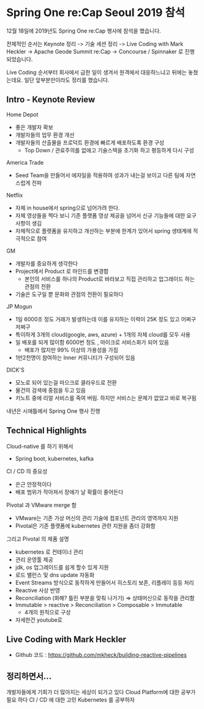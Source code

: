 # Spring One re:Cap Seoul 2019 참석

12월 18일에 2019년도 Spring One re:Cap 행사에 참석을 했습니다.

전체적인 순서는
Keynote 정리 -> 기술 세션 정리 -> Live Coding with Mark Heckler -> 
Apache Geode Summit re:Cap -> Concourse / Spinnaker
로 진행 되었습니다.

Live Coding 순서부터 회사에서 급한 일이 생겨서 원격에서 대응하느냐고 뒤에는 놓쳤는데요.
일단 앞부분만이라도 정리를 했습니다.

## Intro - Keynote Review

Home Depot
- 좋은 개발자 확보
- 개발자들의 업무 환경 개선
- 개발자들의 산출물을 프로덕트 환경에 빠르게 배포하도록 환경 구성
  - Top Down / 관료주의를 없애고 기술스택을 초기화 하고 평등하게 다시 구성

America Trade
 - Seed Team을 만들어서 에자일을 적용하여 성과가 내는걸 보이고 다른 팀에 자연스럽게 전파

Netflix
 - 자체 in house에서 spring으로 넘어가려 한다.
 - 자체 영상들을 찍다 보니 기존 플랫폼 영상 제공을 넘어서 신규 기능들에 대한 요구사항이 생김
 - 자체적으로 플랫폼을 유지하고 개선하는 부분에 한계가 있어서 spring 생태계에 적극적으로 참여

GM
 - 개발자를 중요하게 생각한다
 - Project에서 Product 로 마인드를 변경함
   - 본인의 서비스를 하나의 Product로 바라보고 직접 관리하고 업그레이드 하는 관점의 전환
 - 기술은 도구일 뿐 문화와 관점의 전환이 필요하다

JP Mogun
 - 1일 6000조 정도 거래가 발생하는데 이를 유지하는 이력이 25K 정도 있고 어쩌구 저쩌구
 - 특이하게 3개의 cloud(google, aws, azure) + 1개의 자체 cloud를 모두 사용
 - 일 배포를 되게 많이함 6000번 정도 , 마이크로 서비스화가 되어 있음
   - 배포가 많지만 99% 이상의 가용성을 가짐
 - 1만2천명이 참여하는 Inner 커뮤니티가 구성되어 있음

DICK'S 
 - 모노로 되어 있는걸 마으크로 클라우드로 전환
 - 물건의 검색에 중점을 두고 있음
 - 키노트 중에 리얼 서비스를 죽여 버림. 하지만 서비스는 문제가 없었고 바로 복구됨

내년은 시애틀에서 Spring One 행사 진행

## Technical Highlights
Cloud-native 를 하기 위해서
 - Spring boot, kubernetes, kafka

CI / CD 의 중요성
 - 은근 안정적이다
 - 배포 범위가 작아져서 장애가 날 확률이 줄어든다

Pivotal 과 VMware merge 함
 - VMware는 기존 가상 머신의 관리 기술에 컴포넌트 관리의 영역까지 지원
 - Pivotal은 기존 플랫폼에 kubernetes 관련 지원을 좀더 강화함

그리고 Pivotal 의 제품 설명
 - kubernetes 로 컨테이너 관리
 - 관리 운영툴 제공
 - jdk, os 업그레이드를 쉽게 할수 있게 지원
 - 로드 밸런스 및 dns update 자동화
 - Event Streams 방식으로 동작하게 만들어서 히스토리 보존, 리플레이 등등 처리
 - Reactive 사상 반영
 - Reconciliation (화해? 틀린 부분을 맞춰 나가기) => 상태머신으로 동작을 관리함
 - Immutable > reactive > Reconciliation > Composable > Immutable
   - 4개의 원칙으로 구성
 - 자세한건 youtube로

## Live Coding with Mark Heckler
 - Github 코드 : https://github.com/mkheck/building-reactive-pipelines

## 정리하면서...
개발자들에게 기회가 더 많아지는 세상이 되가고 있다
Cloud Platform에 대한 공부가 필요 하다
CI / CD 에 대한 고민
Kubernetes 를 공부하자



